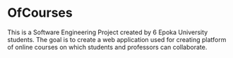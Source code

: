 # OfCourses
This is a Software Engineering Project created by 6 Epoka University students. The goal is to create a web application used for creating platform of online courses on which students and professors can collaborate.
